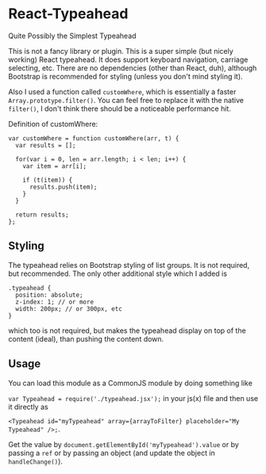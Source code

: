 # React-Typeahead
Quite Possibly the Simplest Typeahead

This is not a fancy library or plugin. This is a super simple (but nicely working) React typeahead. It does support keyboard navigation, carriage selecting, etc. There are no dependencies (other than React, duh), although Bootstrap is recommended for styling (unless you don't mind styling it).

Also I used a function called `customWhere`, which is essentially a faster `Array.prototype.filter()`. You can feel free to replace it with the native `filter()`, I don't think there should be a noticeable performance hit.

Definition of customWhere:

```
var customWhere = function customWhere(arr, t) {
  var results = [];

  for(var i = 0, len = arr.length; i < len; i++) {
    var item = arr[i];

    if (t(item)) {
      results.push(item);
    }
  }

  return results;
};
```

## Styling

The typeahead relies on Bootstrap styling of list groups. It is not required, but recommended. The only other additional style which I added is

```
.typeahead {
  position: absolute;
  z-index: 1; // or more
  width: 200px; // or 300px, etc
}
```

which too is not required, but makes the typeahead display on top of the content (ideal), than pushing the content down.

## Usage

You can load this module as a CommonJS module by doing something like

`var Typeahead = require('./typeahead.jsx');` in your js(x) file and then use it directly as

`<Typeahead id="myTypeahead" array={arrayToFilter} placeholder="My Typeahead" />;`.

Get the value by `document.getElementById('myTypeahead').value` or by passing a `ref` or by passing an object (and update the object in `handleChange()`).